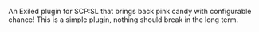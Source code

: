 An Exiled plugin for SCP:SL that brings back pink candy with configurable chance!
This is a simple plugin, nothing should break in the long term.
